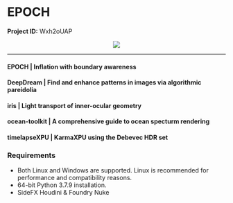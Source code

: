 # EPOCH

**Project ID:** Wxh2oUAP

<p align="center">
  <img src="https://github.com/epochlab/epoch/blob/main/sample.png">
</p>

--------------------------------------------------------------------

#### EPOCH | Inflation with boundary awareness

#### DeepDream | Find and enhance patterns in images via algorithmic pareidolia

#### iris | Light transport of inner-ocular geometry

#### ocean-toolkit | A comprehensive guide to ocean specturm rendering

#### timelapseXPU | KarmaXPU using the Debevec HDR set

### Requirements
- Both Linux and Windows are supported. Linux is recommended for performance and compatibility reasons.
- 64-bit Python 3.7.9 installation.
- SideFX Houdini & Foundry Nuke
